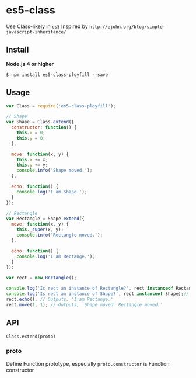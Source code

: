 # es5-class

Use Class-likely in `es5` Inspired by `http://ejohn.org/blog/simple-javascript-inheritance/`

## Install

**Node.js 4 or higher**

    $ npm install es5-class-ployfill --save

## Usage

```js
var Class = require('es5-class-ployfill');

// Shape
var Shape = Class.extend({
  constructor: function() {
    this.x = 0;
    this.y = 0;
  },

  move: function(x, y) {
    this.x += x;
    this.y += y;
    console.info('Shape moved.');
  },

  echo: function() {
    console.log('I am Shape.');
  }
});

// Rectangle
var Rectangle = Shape.extend({
  move: function(x, y) {
    this._super(x, y);
    console.info('Rectangle moved.');
  },

  echo: function() {
    console.log('I am Rectange.');
  }
});

var rect = new Rectangle();

console.log('Is rect an instance of Rectangle?', rect instanceof Rectangle);// true
console.log('Is rect an instance of Shape?', rect instanceof Shape);// true
rect.echo(); // Outputs, 'I am Rectange.'
rect.move(1, 1); // Outputs, 'Shape moved. Rectangle moved.'
```

## API

`Class.extend(proto)`

### proto

Define Function prototype, especially `proto.constructor` is Function constructor
